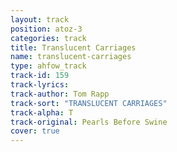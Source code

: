 ```yaml
---
layout: track
position: atoz-3
categories: track
title: Translucent Carriages
name: translucent-carriages
type: ahfow_track
track-id: 159
track-lyrics: 
track-author: Tom Rapp
track-sort: "TRANSLUCENT CARRIAGES"
track-alpha: T
track-original: Pearls Before Swine
cover: true
---
```

